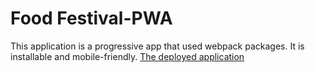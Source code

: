 # Food Festival-PWA

This application is a progressive app that used webpack packages. It is installable and mobile-friendly.
[The deployed application](https://alma-dev914.github.io/food-festival/)
